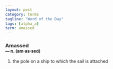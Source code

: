 ```yaml
---
layout: post
category: terms
tagline: "Word of the Day"
tags: [alpha_a]
term: amassed
---
```


<h3>Amassed<br/> <small>&mdash; n. (am<span>&middot;</span>as<span>&middot;</span>sed)</small></h3>
<p><ol>
<li>the pole on a ship to which the sail is attached</li>
</ol></p>

